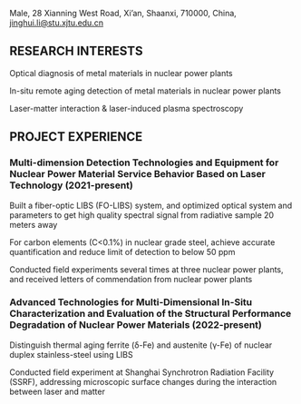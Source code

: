 Male, 28 Xianning West Road, Xi’an, Shaanxi, 710000, China, jinghui.li@stu.xjtu.edu.cn

<h2>RESEARCH INTERESTS</h2>
<p>Optical diagnosis of metal materials in nuclear power plants</p>
<p>In-situ remote aging detection of metal materials in nuclear power plants</p>
<p>Laser-matter interaction & laser-induced plasma spectroscopy</p>

<h2>PROJECT EXPERIENCE</h2>
<h3>Multi-dimension Detection Technologies and Equipment for Nuclear Power Material Service Behavior Based on Laser Technology (2021-present)</h3>
<p>Built a fiber-optic LIBS (FO-LIBS) system, and optimized optical system and parameters to get high quality spectral signal from radiative sample 20 meters away</p>
<p>For carbon elements (C<0.1%) in nuclear grade steel, achieve accurate quantification and reduce limit of detection to below 50 ppm</p>
<p>Conducted field experiments several times at three nuclear power plants, and received letters of commendation from nuclear power plants</p>
<h3>Advanced Technologies for Multi-Dimensional In-Situ Characterization and Evaluation of the Structural Performance Degradation of Nuclear Power Materials (2022-present)</h3>
<p>Distinguish thermal aging ferrite (δ-Fe) and austenite (γ-Fe) of nuclear duplex stainless-steel using LIBS</p>
<p>Conducted field experiment at Shanghai Synchrotron Radiation Facility (SSRF), addressing microscopic surface changes during the interaction between laser and matter</p>
